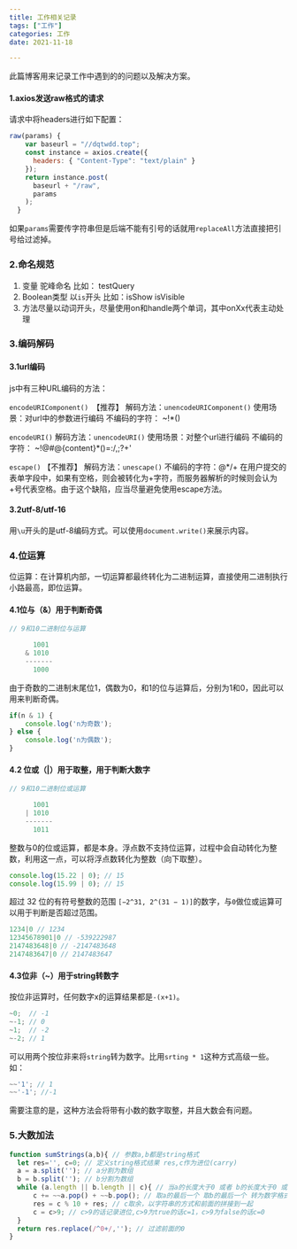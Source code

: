```yaml
---
title: 工作相关记录
tags: ["工作"]
categories: 工作
date: 2021-11-18

---
```


此篇博客用来记录工作中遇到的的问题以及解决方案。

<!--more-->

#### 1.axios发送raw格式的请求

请求中将headers进行如下配置：

```javascript
raw(params) {
    var baseurl = "//dqtwdd.top";
    const instance = axios.create({
      headers: { "Content-Type": "text/plain" }
    });
    return instance.post(
      baseurl + "/raw",
      params
    );
  }
```

如果`params`需要传字符串但是后端不能有引号的话就用`replaceAll`方法直接把引号给过滤掉。

### 2.命名规范

1. 变量 驼峰命名 比如： testQuery
2. Boolean类型 以`is`开头 比如：isShow isVisible
3. 方法尽量以动词开头，尽量使用on和handle两个单词，其中onXx代表主动处理

### 3.编码解码

#### 3.1url编码

js中有三种URL编码的方法：

`encodeURIComponent() `【推荐】 解码方法：`unencodeURIComponent()`
使用场景：对url中的参数进行编码
不编码的字符： ~!*()

`encodeURI()` 解码方法：`unencodeURI()`
使用场景：对整个url进行编码
不编码的字符： ~!@#@{content}*()=:/,;?+'

`escape()` 【不推荐】 解码方法：`unescape()`
不编码的字符：@*/+
在用户提交的表单字段中，如果有空格，则会被转化为+字符，而服务器解析的时候则会认为+号代表空格。由于这个缺陷，应当尽量避免使用escape方法。

#### 3.2utf-8/utf-16

用`\u`开头的是utf-8编码方式。可以使用`document.write()`来展示内容。

### 4.位运算

位运算：在计算机内部，一切运算都最终转化为二进制运算，直接使用二进制执行小路最高，即位运算。

#### 4.1位与（&）用于判断奇偶

```javascript
// 9和10二进制位与运算

      1001
    & 1010
    -------
      1000
```

由于奇数的二进制末尾位1，偶数为0，和1的位与运算后，分别为1和0，因此可以用来判断奇偶。

```javascript
if(n & 1) {
    console.log('n为奇数');
} else {
    console.log('n为偶数');
}
```

#### 4.2 位或（|）用于取整，用于判断大数字

```javascript
// 9和10二进制位或运算

      1001
    | 1010
    -------
      1011
```

整数与0的位或运算，都是本身。浮点数不支持位运算，过程中会自动转化为整数，利用这一点，可以将浮点数转化为整数（向下取整）。

```javascript
console.log(15.22 | 0); // 15
console.log(15.99 | 0); // 15
```

超过 32 位的有符号整数的范围 `[−2^31, 2^(31 − 1)]`的数字，与`0`做位或运算可以用于判断是否超过范围。

```javascript
1234|0 // 1234
12345678901|0 // -539222987
2147483648|0 // -2147483648
2147483647|0 // 2147483647
```



#### 4.3位非（~）用于string转数字

按位非运算时，任何数字x的运算结果都是`-(x+1)`。

```javascript
~0;  // -1
~-1; // 0
~1;  // -2
~-2; // 1
```

可以用两个按位非来将`string`转为数字。比用`srting * 1`这种方式高级一些。如：

```javascript
~~'1'; // 1
~~'-1'; //-1
```

需要注意的是，这种方法会将带有小数的数字取整，并且大数会有问题。

### 5.大数加法

```javascript
function sumStrings(a,b){ // 参数a,b都是string格式
  let res='', c=0; // 定义string格式结果 res,c作为进位(carry)
  a = a.split(''); // a分割为数组
  b = b.split(''); // b分割为数组
  while (a.length || b.length || c){ // 当a的长度大于0 或者 b的长度大于0 或 有进位的话 进行循环
      c += ~~a.pop() + ~~b.pop(); // 取a的最后一个 取b的最后一个 转为数字格式 ~~undefined 为0 c为两数相加的结果。
      res = c % 10 + res; // c取余，以字符串的方式和前面的拼接到一起
      c = c>9; // c>9的话记录进位,c>9为true的话c=1，c>9为false的话c=0
  }
  return res.replace(/^0+/,''); // 过滤前面的0
}
```



